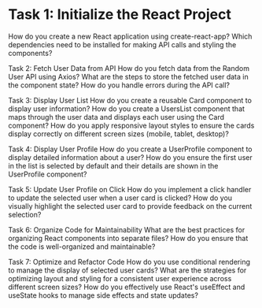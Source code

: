 # Task 1: Initialize the React Project

How do you create a new React application using create-react-app?
Which dependencies need to be installed for making API calls and styling the components?


Task 2: Fetch User Data from API
How do you fetch data from the Random User API using Axios?
What are the steps to store the fetched user data in the component state?
How do you handle errors during the API call?

Task 3: Display User List
How do you create a reusable Card component to display user information?
How do you create a UsersList component that maps through the user data and displays each user using the Card component?
How do you apply responsive layout styles to ensure the cards display correctly on different screen sizes (mobile, tablet, desktop)?

Task 4: Display User Profile
How do you create a UserProfile component to display detailed information about a user?
How do you ensure the first user in the list is selected by default and their details are shown in the UserProfile component?

Task 5: Update User Profile on Click
How do you implement a click handler to update the selected user when a user card is clicked?
How do you visually highlight the selected user card to provide feedback on the current selection?

Task 6: Organize Code for Maintainability
What are the best practices for organizing React components into separate files?
How do you ensure that the code is well-organized and maintainable?


Task 7: Optimize and Refactor Code
How do you use conditional rendering to manage the display of selected user cards?
What are the strategies for optimizing layout and styling for a consistent user experience across different screen sizes?
How do you effectively use React's useEffect and useState hooks to manage side effects and state updates?